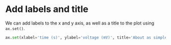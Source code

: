# Add labels and title

We can add labels to the x and y axis, as well as a title to the plot using `ax.set()`.

```python
ax.set(xlabel='time (s)', ylabel='voltage (mV)', title='About as simple as it gets, folks')
```
